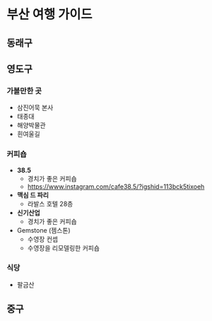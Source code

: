 # 부산 여행 가이드


## 동래구

## 영도구

### 가볼만한 곳
* 삼진어묵 본사
* 태종대
* 해양박물관
* 흰여울길


### 커피숍
* **38.5**
  * 경치가 좋은 커피숍
  * https://www.instagram.com/cafe38.5/?igshid=113bck5tixoeh
* **맥심 드 파리**
  * 라발스 호텔 28층
* **신기산업**
  * 경치가 좋은 커피숍 
* Gemstone (젬스톤)
  * 수영장 컨셉 
  * 수영장을 리모델링한 커피숍 
  
### 식당
  * 팔금산

## 중구
